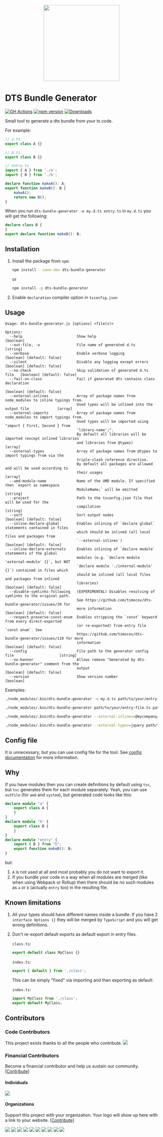 <!-- markdownlint-disable MD033 -->

<div align="center">
  <a href="https://github.com/timocov/dts-bundle-generator">
    <img width="250px" height="250px" src="https://github.com/timocov/dts-bundle-generator/raw/master/.github/logo.svg?sanitize=true">
  </a>
</div>

# DTS Bundle Generator

[![GH Actions][ci-img]][ci-link]
[![npm version][npm-version-img]][npm-link]
[![Downloads][npm-downloads-img]][npm-link]

Small tool to generate a dts bundle from your ts code.

For example:

```ts
// a.ts
export class A {}
```

```ts
// b.ts
export class B {}
```

```ts
// entry.ts
import { A } from './a';
import { B } from './b';

declare function makeA(): A;
export function makeB(): B {
    makeA();
    return new B();
}
```

When you run `dts-bundle-generator -o my.d.ts entry.ts` in `my.d.ts` you will get the following:

```ts
declare class B {
}
export declare function makeB(): B;
```

## Installation

1. Install the package from `npm`:

    ```bash
    npm install --save-dev dts-bundle-generator
    ```

    or

    ```bash
    npm install -g dts-bundle-generator
    ```

1. Enable `declaration` compiler option in `tsconfig.json`

## Usage

```
Usage: dts-bundle-generator.js [options] <file(s)>

Options:
  --help                         Show help                                                 [boolean]
  --out-file, -o                 File name of generated d.ts                                [string]
  --verbose                      Enable verbose logging                   [boolean] [default: false]
  --silent                       Disable any logging except errors        [boolean] [default: false]
  --no-check                     Skip validation of generated d.ts file   [boolean] [default: false]
  --fail-on-class                Fail if generated dts contains class declaration
                                                                          [boolean] [default: false]
  --external-inlines             Array of package names from node_modules to inline typings from.
                                 Used types will be inlined into the output file             [array]
  --external-imports             Array of package names from node_modules to import typings from.
                                 Used types will be imported using "import { First, Second } from
                                 'library-name';".
                                 By default all libraries will be imported (except inlined libraries
                                 and libraries from @types)                                  [array]
  --external-types               Array of package names from @types to import typings from via the
                                 triple-slash reference directive.
                                 By default all packages are allowed and will be used according to
                                 their usages                                                [array]
  --umd-module-name              Name of the UMD module. If specified then `export as namespace
                                 ModuleName;` will be emitted                               [string]
  --project                      Path to the tsconfig.json file that will be used for the
                                 compilation                                                [string]
  --sort                         Sort output nodes                        [boolean] [default: false]
  --inline-declare-global        Enables inlining of `declare global` statements contained in files
                                 which should be inlined (all local files and packages from
                                 `--external-inlines`)                    [boolean] [default: false]
  --inline-declare-externals     Enables inlining of `declare module` statements of the global
                                 modules (e.g. `declare module 'external-module' {}`, but NOT
                                 `declare module './internal-module' {}`) contained in files which
                                 should be inlined (all local files and packages from inlined
                                 libraries)                               [boolean] [default: false]
  --disable-symlinks-following   (EXPERIMENTAL) Disables resolving of symlinks to the original path.
                                 See https://github.com/timocov/dts-bundle-generator/issues/39 for
                                 more information                         [boolean] [default: false]
  --respect-preserve-const-enum  Enables stripping the `const` keyword from every direct-exported
                                 (or re-exported) from entry file `const enum`. See
                                 https://github.com/timocov/dts-bundle-generator/issues/110 for more
                                 information                              [boolean] [default: false]
  --config                       File path to the generator config file                     [string]
  --no-banner                    Allows remove "Generated by dts-bundle-generator" comment from the
                                 output                                   [boolean] [default: false]
  --version                      Show version number                                       [boolean]
```

Examples:

```bash
./node_modules/.bin/dts-bundle-generator -o my.d.ts path/to/your/entry-file.ts
```

```bash
./node_modules/.bin/dts-bundle-generator path/to/your/entry-file.ts path/to/your/entry-file-2.ts
```

```bash
./node_modules/.bin/dts-bundle-generator --external-inlines=@mycompany/internal-project --external-imports=@angular/core,rxjs path/to/your/entry-file.ts
```

```bash
./node_modules/.bin/dts-bundle-generator --external-types=jquery path/to/your/entry-file.ts
```

## Config file

It is unnecessary, but you can use config file for the tool. See [config documentation](src/config-file/README.md) for more information.

## Why

If you have modules then you can create definitions by default using `tsc`, but `tsc` generates them for each module separately.
Yeah, you can use `outFile` (for `amd` and `system`), but generated code looks like this:

```ts
declare module "a" {
    export class A {
    }
}
declare module "b" {
    export class B {
    }
}
declare module "entry" {
    import { B } from "b";
    export function makeB(): B;
}
```

but:

1. `A` is not used at all and most probably you do not want to export it.
1. If you bundle your code in a way when all modules are merged (like when using Webpack or Rollup) then there should be no such modules as `a` or `b` (actually `entry` too) in the resulting file.

## Known limitations

1. All your types should have different names inside a bundle. If you have 2 `interface Options {}` they will be merged by `TypeScript` and you will get wrong definitions.

1. Don't re-export default exports as default export in entry files.

    `class.ts`:

    ```ts
    export default class MyClass {}
    ```

    `index.ts`:

    ```ts
    export { default } from './class';
    ```

    This can be simply "fixed" via importing and then exporting as default:

    `index.ts`:

    ```ts
    import MyClass from './class';
    export default MyClass;
    ```

[ci-img]: https://github.com/timocov/dts-bundle-generator/workflows/CI%20Test/badge.svg?branch=master
[ci-link]: https://github.com/timocov/dts-bundle-generator/actions?query=branch%3Amaster

[npm-version-img]: https://badge.fury.io/js/dts-bundle-generator.svg
[npm-downloads-img]: https://img.shields.io/npm/dm/dts-bundle-generator.svg
[npm-link]: https://www.npmjs.com/package/dts-bundle-generator

## Contributors

### Code Contributors

This project exists thanks to all the people who contribute.
<a href="https://github.com/timocov/dts-bundle-generator/graphs/contributors"><img src="https://opencollective.com/dts-bundle-generator/contributors.svg?width=890&button=false" /></a>

### Financial Contributors

Become a financial contributor and help us sustain our community. [[Contribute](https://opencollective.com/dts-bundle-generator/contribute)]

#### Individuals

<a href="https://opencollective.com/dts-bundle-generator"><img src="https://opencollective.com/dts-bundle-generator/individuals.svg?width=890"></a>

#### Organizations

Support this project with your organization. Your logo will show up here with a link to your website. [[Contribute](https://opencollective.com/dts-bundle-generator/contribute)]

<a href="https://opencollective.com/dts-bundle-generator/organization/0/website"><img src="https://opencollective.com/dts-bundle-generator/organization/0/avatar.svg"></a>
<a href="https://opencollective.com/dts-bundle-generator/organization/1/website"><img src="https://opencollective.com/dts-bundle-generator/organization/1/avatar.svg"></a>
<a href="https://opencollective.com/dts-bundle-generator/organization/2/website"><img src="https://opencollective.com/dts-bundle-generator/organization/2/avatar.svg"></a>
<a href="https://opencollective.com/dts-bundle-generator/organization/3/website"><img src="https://opencollective.com/dts-bundle-generator/organization/3/avatar.svg"></a>
<a href="https://opencollective.com/dts-bundle-generator/organization/4/website"><img src="https://opencollective.com/dts-bundle-generator/organization/4/avatar.svg"></a>
<a href="https://opencollective.com/dts-bundle-generator/organization/5/website"><img src="https://opencollective.com/dts-bundle-generator/organization/5/avatar.svg"></a>
<a href="https://opencollective.com/dts-bundle-generator/organization/6/website"><img src="https://opencollective.com/dts-bundle-generator/organization/6/avatar.svg"></a>
<a href="https://opencollective.com/dts-bundle-generator/organization/7/website"><img src="https://opencollective.com/dts-bundle-generator/organization/7/avatar.svg"></a>
<a href="https://opencollective.com/dts-bundle-generator/organization/8/website"><img src="https://opencollective.com/dts-bundle-generator/organization/8/avatar.svg"></a>
<a href="https://opencollective.com/dts-bundle-generator/organization/9/website"><img src="https://opencollective.com/dts-bundle-generator/organization/9/avatar.svg"></a>
